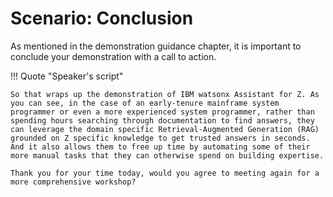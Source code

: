 # Scenario: Conclusion
As mentioned in the demonstration guidance chapter, it is important to conclude your demonstration with a call to action.

!!! Quote "Speaker's script"

    So that wraps up the demonstration of IBM watsonx Assistant for Z. As you can see, in the case of an early-tenure mainframe system programmer or even a more experienced system programmer, rather than spending hours searching through documentation to find answers, they can leverage the domain specific Retrieval-Augmented Generation (RAG) grounded on Z specific knowledge to get trusted answers in seconds. And it also allows them to free up time by automating some of their more manual tasks that they can otherwise spend on building expertise. 

    Thank you for your time today, would you agree to meeting again for a more comprehensive workshop?
